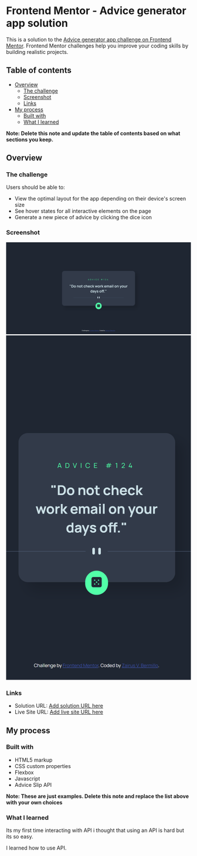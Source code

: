 # Frontend Mentor - Advice generator app solution

This is a solution to the [Advice generator app challenge on Frontend Mentor](https://www.frontendmentor.io/challenges/advice-generator-app-QdUG-13db). Frontend Mentor challenges help you improve your coding skills by building realistic projects.

## Table of contents

- [Overview](#overview)
  - [The challenge](#the-challenge)
  - [Screenshot](#screenshot)
  - [Links](#links)
- [My process](#my-process)
  - [Built with](#built-with)
  - [What I learned](#what-i-learned)

**Note: Delete this note and update the table of contents based on what sections you keep.**

## Overview

### The challenge

Users should be able to:

- View the optimal layout for the app depending on their device's screen size
- See hover states for all interactive elements on the page
- Generate a new piece of advice by clicking the dice icon

### Screenshot

![Desktop View](./127.0.0.1_5500_%20(2).png)
![Mobile View](./127.0.0.1_5500_%20(3).png)

### Links

- Solution URL: [Add solution URL here](https://github.com/notZairus/FrontendMentor_AdviceGenerator)
- Live Site URL: [Add live site URL here](https://notZairus.github.io/FrontendMentor_AdviceGenerator)

## My process

### Built with

- HTML5 markup
- CSS custom properties
- Flexbox
- Javascript
- Advice Slip API

**Note: These are just examples. Delete this note and replace the list above with your own choices**

### What I learned

Its my first time interacting with API i thought that using an API is hard but its so easy.

I learned how to use API.
